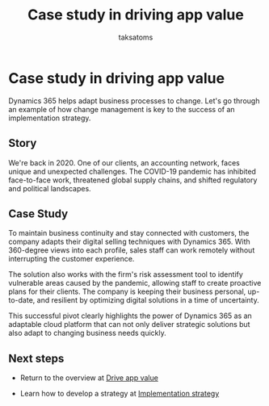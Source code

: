 ﻿---
title:  Case study in driving app value
description: Review a case study of a business-focused digital transformation.
author: taksatoms
ms.author: tsato
ms.date: 05/25/2023
ms.topic: conceptual

---

# Case study in driving app value

Dynamics 365 helps adapt business processes to change. Let's go through an example of how change management is key to the success of an implementation strategy.

## Story

We're back in 2020. One of our clients, an accounting network, faces unique and unexpected challenges. The COVID-19 pandemic has inhibited face-to-face work, threatened global supply chains, and shifted regulatory and political landscapes.

## Case Study

To maintain business continuity and stay connected with customers, the company adapts their digital selling techniques with Dynamics 365. With 360-degree views into each profile, sales staff can work remotely without interrupting the customer experience.  

The solution also works with the firm's risk assessment tool to identify vulnerable areas caused by the pandemic, allowing staff to create proactive plans for their clients. The company is keeping their business personal, up-to-date, and resilient by optimizing digital solutions in a time of uncertainty.

This successful pivot clearly highlights the power of Dynamics 365 as an adaptable cloud platform that can not only deliver strategic solutions but also adapt to changing business needs quickly.

## Next steps

- Return to the overview at [Drive app value](drive-app-value.md)  

- Learn how to develop a strategy at [Implementation strategy](implementation-strategy.md)  
